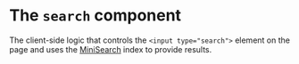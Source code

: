 # The `search` component

The client-side logic that controls the `<input type="search">` element
on the page and uses the [MiniSearch][minisearch] index to provide results.

[minisearch]: https://lucaong.github.io/minisearch/
